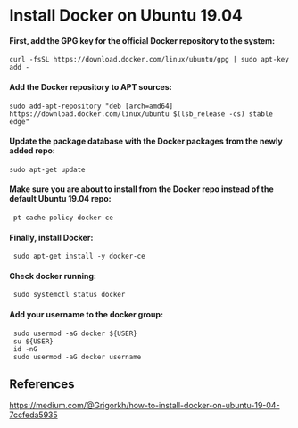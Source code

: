 # Install Docker on Ubuntu 19.04
#### First, add the GPG key for the official Docker repository to the system:
    curl -fsSL https://download.docker.com/linux/ubuntu/gpg | sudo apt-key add -
#### Add the Docker repository to APT sources:
    sudo add-apt-repository "deb [arch=amd64] https://download.docker.com/linux/ubuntu $(lsb_release -cs) stable edge"
#### Update the package database with the Docker packages from the newly added repo:
    sudo apt-get update
#### Make sure you are about to install from the Docker repo instead of the default Ubuntu 19.04 repo:
     pt-cache policy docker-ce
#### Finally, install Docker:
     sudo apt-get install -y docker-ce
#### Check docker running:
     sudo systemctl status docker
#### Add your username to the docker group:
     sudo usermod -aG docker ${USER}
     su ${USER}
     id -nG
     sudo usermod -aG docker username
## References
https://medium.com/@Grigorkh/how-to-install-docker-on-ubuntu-19-04-7ccfeda5935


